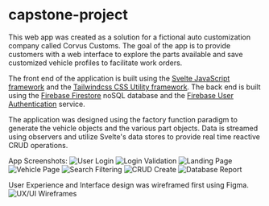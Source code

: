 # capstone-project

This web app was created as a solution for a fictional auto customization company called Corvus Customs. The goal of the app is to provide customers with a web interface to explore the parts available and save customized vehicle profiles to facilitate work orders.

The front end of the application is built using the [Svelte JavaScript framework](https://svelte.dev/) and the [Tailwindcss CSS Utility framework](https://tailwindcss.com/). The back end is built using the [Firebase Firestore](https://firebase.google.com/products/firestore) noSQL database and the [Firebase User Authentication](https://firebase.google.com/products/auth) service.

The application was designed using the factory function paradigm to generate the vehicle objects and the various part objects. Data is streamed using observers and utilize Svelte's data stores to provide real time reactive CRUD operations.

App Screenshots:
![User Login](https://github.com/juliangroen/corvus-customs-app/readme-images/01_corvus_customs_login.png)
![Login Validation](https://github.com/juliangroen/corvus-customs-app/readme-images/02_corvus_customs_login_validation.png)
![Landing Page](https://github.com/juliangroen/corvus-customs-app/readme-images/03_corvus_customs_landing_page.png)
![Vehicle Page](https://github.com/juliangroen/corvus-customs-app/readme-images/04_corvus_customs_vehicle_page.png)
![Search Filtering](https://github.com/juliangroen/corvus-customs-app/readme-images/05_corvus_customs_search_filtering.png)
![CRUD Create](https://github.com/juliangroen/corvus-customs-app/readme-images/06_corvus_customs_CRUD_Create.png)
![Database Report](https://github.com/juliangroen/corvus-customs-app/readme-images/07_corvus_customs_CRUD_Read.png)

User Experience and Interface design was wireframed first using Figma.
![UX/UI Wireframes](https://github.com/juliangroen/corvus-customs-app/readme-images/corvus_customs_UXUI.png)
